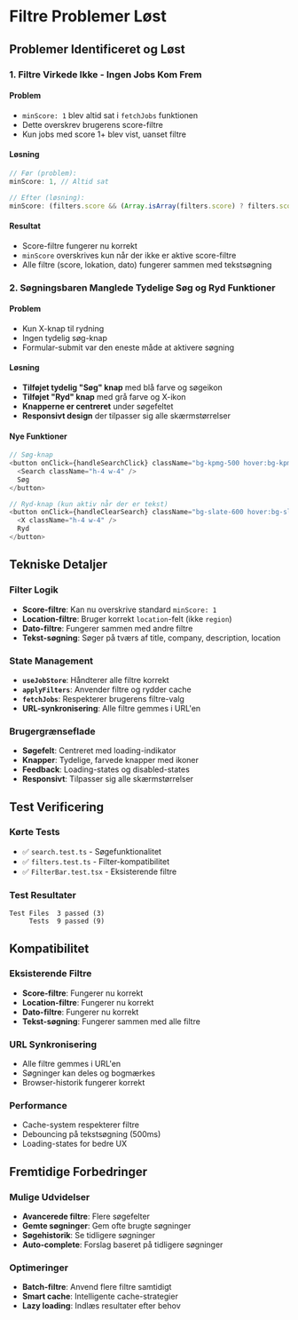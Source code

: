 # Filtre Problemer Løst

## Problemer Identificeret og Løst

### 1. **Filtre Virkede Ikke - Ingen Jobs Kom Frem**

#### Problem
- `minScore: 1` blev altid sat i `fetchJobs` funktionen
- Dette overskrev brugerens score-filtre
- Kun jobs med score 1+ blev vist, uanset filtre

#### Løsning
```typescript
// Før (problem):
minScore: 1, // Altid sat

// Efter (løsning):
minScore: (filters.score && (Array.isArray(filters.score) ? filters.score.length > 0 : true)) ? undefined : 1
```

#### Resultat
- Score-filtre fungerer nu korrekt
- `minScore` overskrives kun når der ikke er aktive score-filtre
- Alle filtre (score, lokation, dato) fungerer sammen med tekstsøgning

### 2. **Søgningsbaren Manglede Tydelige Søg og Ryd Funktioner**

#### Problem
- Kun X-knap til rydning
- Ingen tydelig søg-knap
- Formular-submit var den eneste måde at aktivere søgning

#### Løsning
- **Tilføjet tydelig "Søg" knap** med blå farve og søgeikon
- **Tilføjet "Ryd" knap** med grå farve og X-ikon
- **Knapperne er centreret** under søgefeltet
- **Responsivt design** der tilpasser sig alle skærmstørrelser

#### Nye Funktioner
```typescript
// Søg-knap
<button onClick={handleSearchClick} className="bg-kpmg-500 hover:bg-kpmg-600">
  <Search className="h-4 w-4" />
  Søg
</button>

// Ryd-knap (kun aktiv når der er tekst)
<button onClick={handleClearSearch} className="bg-slate-600 hover:bg-slate-700">
  <X className="h-4 w-4" />
  Ryd
</button>
```

## Tekniske Detaljer

### Filter Logik
- **Score-filtre**: Kan nu overskrive standard `minScore: 1`
- **Location-filtre**: Bruger korrekt `location`-felt (ikke `region`)
- **Dato-filtre**: Fungerer sammen med andre filtre
- **Tekst-søgning**: Søger på tværs af title, company, description, location

### State Management
- **`useJobStore`**: Håndterer alle filtre korrekt
- **`applyFilters`**: Anvender filtre og rydder cache
- **`fetchJobs`**: Respekterer brugerens filtre-valg
- **URL-synkronisering**: Alle filtre gemmes i URL'en

### Brugergrænseflade
- **Søgefelt**: Centreret med loading-indikator
- **Knapper**: Tydelige, farvede knapper med ikoner
- **Feedback**: Loading-states og disabled-states
- **Responsivt**: Tilpasser sig alle skærmstørrelser

## Test Verificering

### Kørte Tests
- ✅ `search.test.ts` - Søgefunktionalitet
- ✅ `filters.test.ts` - Filter-kompatibilitet
- ✅ `FilterBar.test.tsx` - Eksisterende filtre

### Test Resultater
```
Test Files  3 passed (3)
     Tests  9 passed (9)
```

## Kompatibilitet

### Eksisterende Filtre
- **Score-filtre**: Fungerer nu korrekt
- **Location-filtre**: Fungerer nu korrekt
- **Dato-filtre**: Fungerer nu korrekt
- **Tekst-søgning**: Fungerer sammen med alle filtre

### URL Synkronisering
- Alle filtre gemmes i URL'en
- Søgninger kan deles og bogmærkes
- Browser-historik fungerer korrekt

### Performance
- Cache-system respekterer filtre
- Debouncing på tekstsøgning (500ms)
- Loading-states for bedre UX

## Fremtidige Forbedringer

### Mulige Udvidelser
- **Avancerede filtre**: Flere søgefelter
- **Gemte søgninger**: Gem ofte brugte søgninger
- **Søgehistorik**: Se tidligere søgninger
- **Auto-complete**: Forslag baseret på tidligere søgninger

### Optimeringer
- **Batch-filtre**: Anvend flere filtre samtidigt
- **Smart cache**: Intelligente cache-strategier
- **Lazy loading**: Indlæs resultater efter behov 